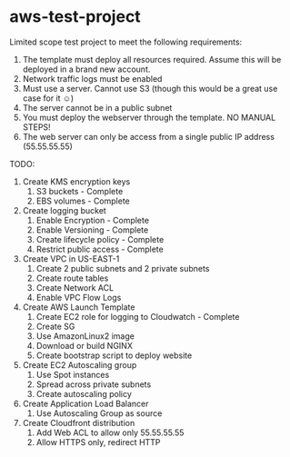 # aws-test-project

Limited scope test project to meet the following requirements:

1. The template must deploy all resources required. Assume this will be deployed in a brand new account.
1. Network traffic logs must be enabled
1. Must use a server. Cannot use S3 (though this would be a great use case for it ☺)
1. The server cannot be in a public subnet
1. You must deploy the webserver through the template. NO MANUAL STEPS!
1. The web server can only be access from a single public IP address (55.55.55.55)

TODO:

1. Create KMS encryption keys
   1. S3 buckets - Complete
   1. EBS volumes - Complete
1. Create logging bucket
   1. Enable Encryption - Complete
   1. Enable Versioning - Complete
   1. Create lifecycle policy - Complete
   1. Restrict public access - Complete
1. Create VPC in US-EAST-1
   1. Create 2 public subnets and 2 private subnets
   1. Create route tables
   1. Create Network ACL
   1. Enable VPC Flow Logs
1. Create AWS Launch Template
   1. Create EC2 role for logging to Cloudwatch - Complete
   1. Create SG
   1. Use AmazonLinux2 image
   1. Download or build NGINX
   1. Create bootstrap script to deploy website
1. Create EC2 Autoscaling group
   1. Use Spot instances
   1. Spread across private subnets
   1. Create autoscaling policy
1. Create Application Load Balancer
   1. Use Autoscaling Group as source
1. Create Cloudfront distribution
   1. Add Web ACL to allow only 55.55.55.55
   1. Allow HTTPS only, redirect HTTP
